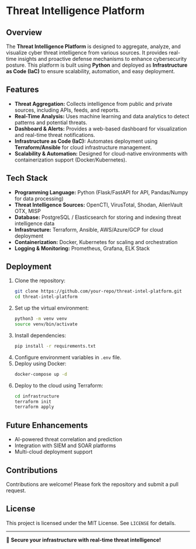 # Threat Intelligence Platform

## Overview
The **Threat Intelligence Platform** is designed to aggregate, analyze, and visualize cyber threat intelligence from various sources. It provides real-time insights and proactive defense mechanisms to enhance cybersecurity posture. This platform is built using **Python** and deployed as **Infrastructure as Code (IaC)** to ensure scalability, automation, and easy deployment.

## Features
- **Threat Aggregation:** Collects intelligence from public and private sources, including APIs, feeds, and reports.
- **Real-Time Analysis:** Uses machine learning and data analytics to detect patterns and potential threats.
- **Dashboard & Alerts:** Provides a web-based dashboard for visualization and real-time threat notifications.
- **Infrastructure as Code (IaC):** Automates deployment using **Terraform/Ansible** for cloud infrastructure management.
- **Scalability & Automation:** Designed for cloud-native environments with containerization support (Docker/Kubernetes).

## Tech Stack
- **Programming Language:** Python (Flask/FastAPI for API, Pandas/Numpy for data processing)
- **Threat Intelligence Sources:** OpenCTI, VirusTotal, Shodan, AlienVault OTX, MISP
- **Database:** PostgreSQL / Elasticsearch for storing and indexing threat intelligence data
- **Infrastructure:** Terraform, Ansible, AWS/Azure/GCP for cloud deployment
- **Containerization:** Docker, Kubernetes for scaling and orchestration
- **Logging & Monitoring:** Prometheus, Grafana, ELK Stack

## Deployment
1. Clone the repository:
   ```sh
   git clone https://github.com/your-repo/threat-intel-platform.git
   cd threat-intel-platform
   ```
2. Set up the virtual environment:
   ```sh
   python3 -m venv venv
   source venv/bin/activate
   ```
3. Install dependencies:
   ```sh
   pip install -r requirements.txt
   ```
4. Configure environment variables in `.env` file.
5. Deploy using Docker:
   ```sh
   docker-compose up -d
   ```
6. Deploy to the cloud using Terraform:
   ```sh
   cd infrastructure
   terraform init
   terraform apply
   ```

## Future Enhancements
- AI-powered threat correlation and prediction
- Integration with SIEM and SOAR platforms
- Multi-cloud deployment support

## Contributions
Contributions are welcome! Please fork the repository and submit a pull request.

## License
This project is licensed under the MIT License. See `LICENSE` for details.

---

🚀 **Secure your infrastructure with real-time threat intelligence!**

